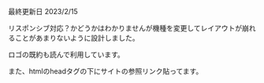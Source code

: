 最終更新日 2023/2/15

リスポンシブ対応？かどうかはわかりませんが機種を変更してレイアウトが崩れることがあまりないように設計しました。

ロゴの既約も読んで利用しています。

また、htmlのheadタグの下にサイトの参照リンク貼ってます。